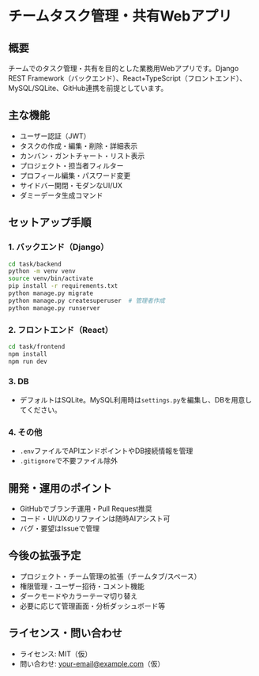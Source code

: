 # チームタスク管理・共有Webアプリ

## 概要
チームでのタスク管理・共有を目的とした業務用Webアプリです。Django REST Framework（バックエンド）、React+TypeScript（フロントエンド）、MySQL/SQLite、GitHub連携を前提としています。

## 主な機能
- ユーザー認証（JWT）
- タスクの作成・編集・削除・詳細表示
- カンバン・ガントチャート・リスト表示
- プロジェクト・担当者フィルター
- プロフィール編集・パスワード変更
- サイドバー開閉・モダンなUI/UX
- ダミーデータ生成コマンド

## セットアップ手順
### 1. バックエンド（Django）
```sh
cd task/backend
python -m venv venv
source venv/bin/activate
pip install -r requirements.txt
python manage.py migrate
python manage.py createsuperuser  # 管理者作成
python manage.py runserver
```

### 2. フロントエンド（React）
```sh
cd task/frontend
npm install
npm run dev
```

### 3. DB
- デフォルトはSQLite。MySQL利用時は`settings.py`を編集し、DBを用意してください。

### 4. その他
- `.env`ファイルでAPIエンドポイントやDB接続情報を管理
- `.gitignore`で不要ファイル除外

## 開発・運用のポイント
- GitHubでブランチ運用・Pull Request推奨
- コード・UI/UXのリファインは随時AIアシスト可
- バグ・要望はIssueで管理

## 今後の拡張予定
- プロジェクト・チーム管理の拡張（チームタブ/スペース）
- 権限管理・ユーザー招待・コメント機能
- ダークモードやカラーテーマ切り替え
- 必要に応じて管理画面・分析ダッシュボード等

## ライセンス・問い合わせ
- ライセンス: MIT（仮）
- 問い合わせ: your-email@example.com（仮） 